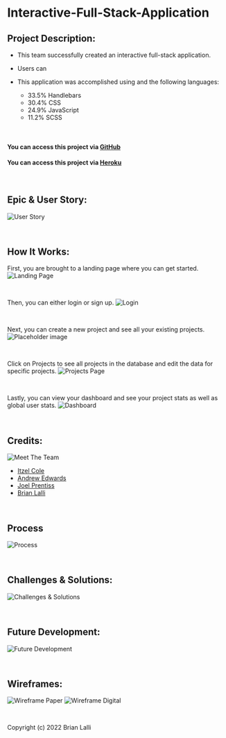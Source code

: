 # Interactive-Full-Stack-Application

## Project Description:
* This team successfully created an interactive full-stack application.

* Users can  
* This application was accomplished using  and the following languages:
  *  33.5% Handlebars
  *  30.4% CSS
  *  24.9% JavaScript
  *  11.2% SCSS

<br>

#### You can access this project via [GitHub](https://github.com/BrianLalli/Quartz)
#### You can access this project via [Heroku](https://quartzg3.herokuapp.com/)


<br>

## Epic & User Story:
![User Story](./frontend/images/README/Epic%20%26%20User%20Story.png)

<br>

## How It Works:
First, you are brought to a landing page where you can get started.
![Landing Page](./frontend/images/README/Landing%20Page.jpg)

<br>

Then, you can either login or sign up.
![Login](./frontend/images/README/Login.png)

<br>

Next, you can create a new project and see all your existing projects.
![Placeholder image](./frontend/images/README/Create%20Project.png)

<br>

Click on Projects to see all projects in the database and edit the data for specific projects.
![Projects Page](./frontend/images/README/Projects%20Page.jpg)

<br>

Lastly, you can view your dashboard and see your project stats as well as global user stats.
![Dashboard](./frontend/images/README/Dashboard.jpg)

<br>


## Credits:
![Meet The Team](./frontend/images/README/Meet%20The%20Team.png)
* [Itzel Cole](https://github.com/Itzelmariana)
* [Andrew Edwards](https://github.com/Andrew87E)
* [Joel Prentiss](https://github.com/joelprentiss)
* [Brian Lalli](https://github.com/BrianLalli)


<br>

## Process
![Process](./frontend/images/README/Process.png)

<br>

## Challenges & Solutions:
![Challenges & Solutions](./frontend/images/README/Challenges%20%26%20Solutions.png)

<br>

## Future Development:
![Future Development](./frontend/images/README/Future%20Development.png)

<br>

## Wireframes:
![Wireframe Paper](./frontend/images/README/Wireframe%202.jpg)
![Wireframe Digital](./frontend/images/README/Wireframe.png)


<br>


Copyright (c) 2022 Brian Lalli
